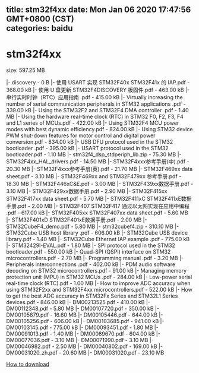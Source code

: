 
title: stm32f4xx
date: Mon Jan 06 2020 17:47:56 GMT+0800 (CST)    
categories: baidu
---

# stm32f4xx
size: 597.25 MB
 
 
|- discovery - 0 B
|- 使用 USART 实现 STM32F40x STM32F41x 的 IAP.pdf - 368.00 kB
|- 使用 U 盘更新 STM32F4DISCOVERY 板固件.pdf - 463.00 kB
|- 串行实时时钟（RTC）应用指南 .pdf - 415.00 kB
|- Virtually increasing the number of serial communication peripherals  in STM32 applications .pdf - 339.00 kB
|- Using the STM32F2 and STM32F4 DMA controller .pdf - 1.40 MB
|- Using the hardware real-time clock (RTC) in STM32 F0, F2, F3, F4 and L1 series of MCUs.pdf - 422.00 kB
|- Using STM32F4 MCU power modes with best dynamic efficiency.pdf - 824.00 kB
|- Using STM32 device PWM shut-down features for motor control and digital power conversion.pdf - 834.00 kB
|- USB DFU protocol used in the STM32 bootloader .pdf - 395.00 kB
|- USART protocol used in the STM32 bootloader.pdf - 1.10 MB
|- stm32f4_dsp_stdperiph_lib.zip - 75.30 MB
|- STM32F4xx_HAL_drivers.pdf - 14.50 MB
|- STM32F4xxx参考手册(中).pdf - 20.30 MB
|- STM32F4xxx参考手册(英).pdf - 21.70 MB
|- STM32F469xx data sheet.pdf - 3.10 MB
|- STM32F469xx and STM32F479xx 参考手册.pdf - 18.30 MB
|- STM32F446xC&E.pdf - 3.00 MB
|- STM32F439xx数据手册.pdf - 3.10 MB
|- STM32F429xx数据手册.pdf - 2.90 MB
|- STM32F415xx STM32F417xx data sheet.pdf - 5.70 MB
|- STM32F411xC STM32F411xE数据手册.pdf - 2.00 MB
|- STM32F407 STM32F417 通过以太网实现在应用中编程 .pdf - 617.00 kB
|- STM32F405xx STM32F407xx  data sheet.pdf - 5.60 MB
|- STM32F401xD STM32F401xE数据手册.pdf - 2.00 MB
|- STM32CubeF4_demo.pdf - 5.80 MB
|- stm32cubef4.zip - 310.10 MB
|- STM32Cube USB host library .pdf - 606.00 kB
|- STM32Cube USB device library.pdf - 1.40 MB
|- STM32Cube Ethernet IAP example .pdf - 775.00 kB
|- STM32429I-EVAL.pdf - 1.80 MB
|- SPI protocol used in the STM32 bootloader.pdf - 550.00 kB
|- Quad-SPI (QSPI) interface on STM32 microcontrollers.pdf - 2.70 MB
|- Programming manual .pdf - 3.20 MB
|- Peripherals interconnections .pdf - 402.00 kB
|- PDM audio software decoding on STM32 microcontrollers.pdf - 91.00 kB
|- Managing memory protection unit (MPU) in STM32 MCUs .pdf - 284.00 kB
|- Low-power serial real-time clock (RTC).pdf - 1.00 MB
|- How to improve ADC accuracy when using STM32F2xx and STM32F4xx microcontrollers.pdf - 522.00 kB
|- How to get the best ADC accuracy in STM32Fx Series and STM32L1 Series devices.pdf - 846.00 kB
|- DM00213525.pdf - 410.00 kB
|- DM00112348.pdf - 5.80 MB
|- DM00107720.pdf - 350.00 kB
|- DM00105879.pdf - 16.60 MB
|- DM00105446.pdf - 644.00 kB
|- DM00105256.pdf - 606.00 kB
|- DM00103685.pdf - 941.00 kB
|- DM00103145.pdf - 775.00 kB
|- DM00093451.pdf - 1.80 MB
|- DM00091013.pdf - 1.40 MB
|- DM00089670.pdf - 604.00 kB
|- DM00077036.pdf - 3.10 MB
|- DM00071990.pdf - 3.10 MB
|- DM00046982.pdf - 2.50 MB
|- DM00040802.pdf - 169.00 kB
|- DM00031020_zh.pdf - 20.60 MB
|- DM00031020.pdf - 23.10 MB

[How to download](https://bpcam.bemobtrk.com/go/2ceec3aa-1ca2-46d6-b9ff-aaa5c184517c?jno=1009)
